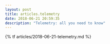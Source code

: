 ```yaml
---
layout: post
title: articles.telemetry
date: 2018-06-21 20:59:35
description: "Telemetry: all you need to know"
--- 
```


{% tf articles/2018-06-21-telemetry.md %}
